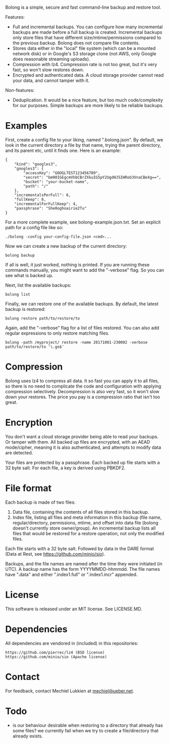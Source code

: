 Bolong is a simple, secure and fast command-line backup and restore tool.

Features:
- Full and incremental backups. You can configure how many incremental
backups are made before a full backup is created. Incremental backups
only store files that have different size/mtime/permissions compared
to the previous backup. Bolong does not compare file contents.
- Stores data either in the "local" file system (which can be a
mounted network disk) or in Google's S3 storage clone (not AWS,
only Google does reasonable streaming uploads).
- Compression with lz4. Compression rate is not too great, but it's
very fast, so won't slow restores down.
- Encrypted and authenticated data. A cloud storage provider cannot
read your data, and cannot tamper with it.

Non-features:
- Deduplication. It would be a nice feature, but too much code/complexity
for our purposes. Simple backups are more likely to be reliable
backups.


# Examples

First, create a config file to your liking, named ".bolong.json".
By default, we look in the current directory a file by that name,
trying the parent directory, and its parent etc, until it finds
one. Here is an example:

	{
		"kind": "googles3",
		"googles3": {
			"accessKey": "GOOGLTEST123456789",
			"secret": "bm90IGEgcmVhbCBrZXkuIG5pY2UgdHJ5IHRob3VnaCBeXg==",
			"bucket": "your-bucket-name",
			"path": "/"
		},
		"incrementalsPerFull": 6,
		"fullKeep": 8,
		"incrementalForFullKeep": 4,
		"passphrase": "She0oghoairie2Tu"
	}

For a more complete example, see bolong-example.json.txt.  Set an
explicit path for a config file like so:

	./bolong -config your-config-file.json <cmd>...

Now we can create a new backup of the current directory:

	bolong backup

If all is well, it just worked, nothing is printed. If you are
running these commands manually, you might want to add the "-verbose"
flag. So you can see what is backed up.

Next, list the available backups:

	bolong list

Finally, we can restore one of the available backups. By default,
the latest backup is restored:

	bolong restore path/to/restore/to

Again, add the "-verbose" flag for a list of files restored. You
can also add regular expressions to only restore matching files.

	bolong -path /myproject/ restore -name 20171001-230002 -verbose path/to/restore/to '\.go$'


# Compression

Bolong uses lz4 to compress all data. It so fast you can apply it
to all files, so there is no need to complicate the code and
configuration with applying compression selectively. Decompression
is also very fast, so it won't slow down your restores.  The price
you pay is a compression ratio that isn't too great.

# Encryption

You don't want a cloud storage provider being able to read your
backups. Or tamper with them. All backed up files are encrypted,
with an AEAD mode/cipher, meaning it is also authenticated, and
attempts to modify data are detected.

Your files are protected by a passphrase. Each backed up file starts
with a 32 byte salt. For each file, a key is derived using PBKDF2.

# File format

Each backup is made of two files:

1. Data file, containing the contents of all files stored in this backup.
2. Index file, listing all files and meta information in this backup
(file name, regular/directory, permissions, mtime, and offset into
data file (bolong doesn't currently store owner/group). An incremental
backup lists all files that would be restored for a restore operation,
not only the modified files.

Each file starts with a 32 byte salt. Followed by data in the DARE
format (Data at Rest, see https://github.com/minio/sio).

Backups, and the file names are named after the time they were
initiated (in UTC). A backup name has the form YYYYMMDD-hhmmdd. The
file names have ".data" and either ".index1.full" or ".index1.incr"
appended.

# License

This software is released under an MIT license. See LICENSE.MD.

# Dependencies

All dependencies are vendored in (included) in this repositories:

	https://github.com/pierrec/lz4 (BSD license)
	https://github.com/minio/sio (Apache license)

# Contact

For feedback, contact Mechiel Lukkien at mechiel@ueber.net.


# Todo

- is our behaviour desirable when restoring to a directory that already has some files?  we currently fail when we try to create a file/directory that already exists.
